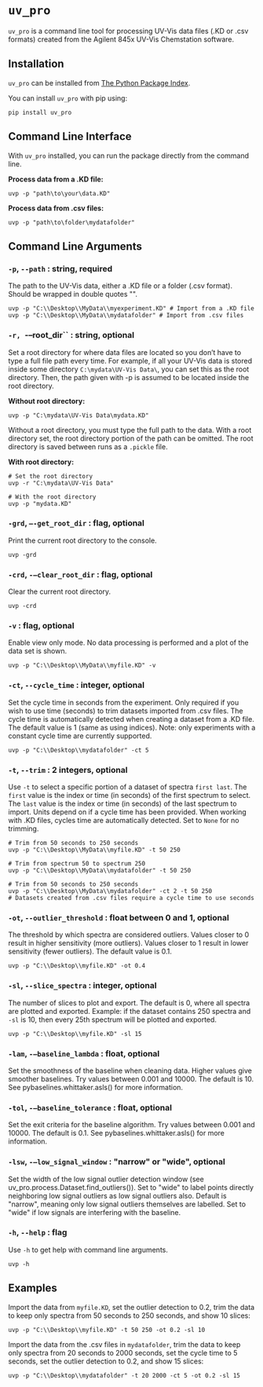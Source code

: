 ``uv_pro``
==========
``uv_pro`` is a command line tool for processing UV-Vis data files (.KD or .csv formats) created from the Agilent 845x UV-Vis Chemstation software.

Installation
------------
``uv_pro`` can be installed from [The Python Package Index](https://pypi.org/).

You can install ``uv_pro`` with pip using:

```shell
pip install uv_pro
```

Command Line Interface
----------------------
With ``uv_pro`` installed, you can run the package directly from the command line.

**Process data from a .KD file:**
```shell
uvp -p "path\to\your\data.KD"
```

**Process data from .csv files:**
```shell
uvp -p "path\to\folder\mydatafolder"
```

Command Line Arguments
----------------------
### ``-p``, ``--path`` : string, required
The path to the UV-Vis data, either a .KD file or a folder (.csv format). Should be wrapped in double quotes "".

```shell
uvp -p "C:\\Desktop\\MyData\\myexperiment.KD" # Import from a .KD file
uvp -p "C:\\Desktop\\MyData\\mydatafolder" # Import from .csv files
```

### ``-r, ``-–root_dir`` : string, optional
Set a root directory for where data files are located so you don’t have to type a full file path every time. For example, if all your UV-Vis data is stored inside some directory ``C:\mydata\UV-Vis Data\``, you can set this as the root directory. Then, the path given with -p is assumed to be located inside the root directory.

**Without root directory:**
```
uvp -p "C:\mydata\UV-Vis Data\mydata.KD"
```
Without a root directory, you must type the full path to the data. With a root directory set, the root directory portion of the path can be omitted. The root directory is saved between runs as a ``.pickle`` file.

**With root directory:**
```
# Set the root directory
uvp -r "C:\mydata\UV-Vis Data"

# With the root directory
uvp -p "mydata.KD"
```

### ``-grd``, ``–-get_root_dir`` : flag, optional
Print the current root directory to the console.

```
uvp -grd
```

### ``-crd``, ``-–clear_root_dir`` : flag, optional
Clear the current root directory.

```
uvp -crd
```

### ``-v`` : flag, optional
Enable view only mode. No data processing is performed and a plot of the data set is shown.

```
uvp -p "C:\\Desktop\\MyData\\myfile.KD" -v
```

### ``-ct``, ``--cycle_time`` : integer, optional
Set the cycle time in seconds from the experiment. Only required if you wish to use time (seconds) to trim datasets imported from .csv files. The cycle time is automatically detected when creating a dataset from a .KD file. The default value is 1 (same as using indices). Note: only experiments with a constant cycle time are currently supported.

```
uvp -p "C:\\Desktop\\mydatafolder" -ct 5
```

### ``-t``, ``--trim`` : 2 integers, optional
Use ``-t`` to select a specific portion of a dataset of spectra `first last`. The ``first`` value is the index or time (in seconds) of the first spectrum to select. The ``last`` value is the index or time (in seconds) of the last spectrum to import. Units depend on if a cycle time has been provided. When working with .KD files, cycles time are automatically detected. Set to `None` for no trimming. 

```
# Trim from 50 seconds to 250 seconds
uvp -p "C:\\Desktop\\MyData\\myfile.KD" -t 50 250

# Trim from spectrum 50 to spectrum 250
uvp -p "C:\\Desktop\\MyData\\mydatafolder" -t 50 250

# Trim from 50 seconds to 250 seconds
uvp -p "C:\\Desktop\\MyData\\mydatafolder" -ct 2 -t 50 250
# Datasets created from .csv files require a cycle time to use seconds
```

### ``-ot``, ``--outlier_threshold`` : float between 0 and 1, optional
The threshold by which spectra are considered outliers. Values closer to 0 result in higher sensitivity (more outliers). Values closer to 1 result in lower sensitivity (fewer outliers). The default value is 0.1.

```
uvp -p "C:\\Desktop\\myfile.KD" -ot 0.4
```

### ``-sl``, ``--slice_spectra`` : integer, optional
The number of slices to plot and export. The default is 0, where all spectra are plotted and exported. Example: if the dataset contains 250 spectra and ``-sl`` is 10, then every 25th spectrum will be plotted and exported.

```
uvp -p "C:\\Desktop\\myfile.KD" -sl 15
```

### ``-lam``, ``-–baseline_lambda`` : float, optional
Set the smoothness of the baseline when cleaning data. Higher values give smoother baselines. Try values between 0.001 and 10000. The default is 10. See pybaselines.whittaker.asls() for more information.

### ``-tol``, ``-–baseline_tolerance`` : float, optional
Set the exit criteria for the baseline algorithm. Try values between 0.001 and 10000. The default is 0.1. See pybaselines.whittaker.asls() for more information.

### ``-lsw``, ``-–low_signal_window`` : "narrow" or "wide", optional
Set the width of the low signal outlier detection window (see uv_pro.process.Dataset.find_outliers()). Set to "wide" to label points directly neighboring low signal outliers as low signal outliers also. Default is "narrow", meaning only low signal outliers themselves are labelled. Set to "wide" if low signals are interfering with the baseline.

### ``-h``, ``--help`` : flag
Use ``-h`` to get help with command line arguments.

```
uvp -h
```

Examples
--------
Import the data from ``myfile.KD``, set the outlier detection to 0.2, trim the data to keep only spectra from 50 seconds to 250 seconds, and show 10 slices:
```
uvp -p "C:\\Desktop\\myfile.KD" -t 50 250 -ot 0.2 -sl 10
```

Import the data from the .csv files in ``mydatafolder``, trim the data to keep only spectra from 20 seconds to 2000 seconds, set the cycle time to 5 seconds, set the outlier detection to 0.2, and show 15 slices:
```
uvp -p "C:\\Desktop\\mydatafolder" -t 20 2000 -ct 5 -ot 0.2 -sl 15
```
